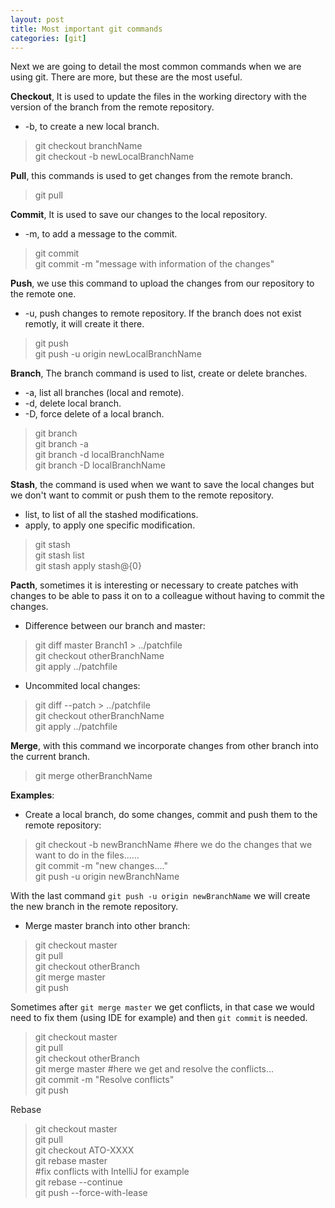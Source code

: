 ```yaml
---
layout: post
title: Most important git commands
categories: [git]
---
```

Next we are going to detail the most common commands when we are using git. There are more, but these are the most useful.

**Checkout**, It is used to update the files in the working directory with the version of the branch from the remote repository.
* -b, to create a new local branch.

> git checkout branchName  
> git checkout -b newLocalBranchName

**Pull**, this commands is used to get changes from the remote branch.

> git pull

**Commit**, It is used to save our changes to the local repository.
* -m, to add a message to the commit.

> git commit  
> git commit -m "message with information of the changes"

**Push**, we use this command to upload the changes from our repository to the remote one.
* -u, push changes to remote repository. If the branch does not exist remotly, it will create it there.

> git push  
> git push -u origin newLocalBranchName

**Branch**, The branch command is used to list, create or delete branches.
* -a, list all branches (local and remote).
* -d, delete local branch.
* -D, force delete of a local branch.

> git branch  
> git branch -a  
> git branch -d localBranchName  
> git branch -D localBranchName  


**Stash**, the command is used when we want to save the local changes but we don't want to commit or push them to the remote repository.
* list, to list of all the stashed modifications.
* apply, to apply one specific modification.

> git stash  
> git stash list  
> git stash apply stash@{0}  

**Pacth**, sometimes it is interesting or necessary to create patches with changes to be able to pass it on to a colleague without having to commit the changes.
* Difference between our branch and master:


> git diff master Branch1 > ../patchfile  
> git checkout otherBranchName  
> git apply ../patchfile  

* Uncommited local changes:

> git diff --patch > ../patchfile  
> git checkout otherBranchName  
> git apply ../patchfile  

**Merge**, with this command we incorporate changes from other branch into the current branch. 

> git merge otherBranchName


**Examples**:

* Create a local branch, do some changes, commit and push them to the remote repository:

> git checkout -b newBranchName #here we do the changes that we want to do in the files......  
> git commit -m "new changes...."  
> git push -u origin newBranchName  

With the last command  `git push -u origin newBranchName`  we will create the new branch in the remote repository.

* Merge master branch into other branch:

> git checkout master  
> git pull  
> git checkout otherBranch  
> git merge master  
> git push  

Sometimes after  `git merge master`  we get conflicts, in that case we would need to fix them (using IDE for example) and then  `git commit`  is needed. 

> git checkout master  
> git pull  
> git checkout otherBranch  
> git merge master #here we get and resolve the conflicts...  
> git commit -m "Resolve conflicts"  
> git push  

Rebase

> git checkout master  
> git pull  
> git checkout ATO-XXXX  
> git rebase master  
> #fix conflicts with IntelliJ for example  
> git rebase --continue  
> git push --force-with-lease  






